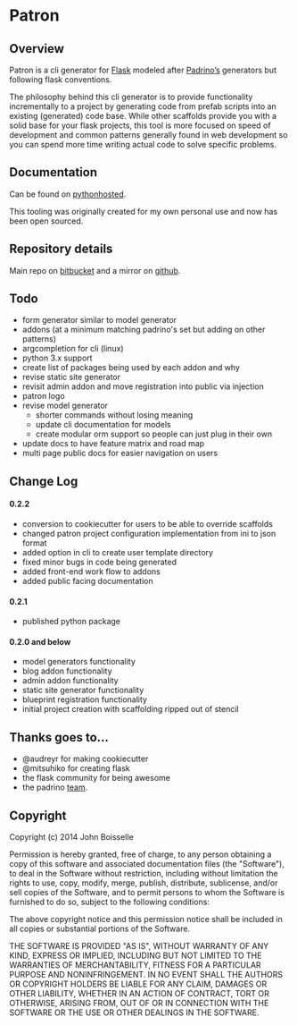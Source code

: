# Patron

## Overview

Patron is a cli generator for [Flask](http://flask.pocoo.org) modeled after 
[Padrino’s](http://www.padrinorb.com/guides/generators) generators but 
following flask conventions.

The philosophy behind this cli generator is to provide functionality 
incrementally to a project by generating code from prefab scripts into an 
existing (generated) code base. While other scaffolds provide you with a solid 
base for your flask projects, this tool is more focused on speed of 
development and common patterns generally found in web development so you can 
spend more time writing actual code to solve specific problems.

## Documentation

Can be found on [pythonhosted](http://pythonhosted.org/patron/).

This tooling was originally created for my own personal use and now has been 
open sourced.

## Repository details
Main repo on [bitbucket](https://bitbucket.org/prgr4m/patron) and a mirror 
on [github](https://github.com/prgr4m/patron).

## Todo

- form generator similar to model generator
- addons (at a minimum matching padrino's set but adding on other patterns)
- argcompletion for cli (linux)
- python 3.x support
- create list of packages being used by each addon and why
- revise static site generator
- revisit admin addon and move registration into public via injection
- patron logo
- revise model generator
    - shorter commands without losing meaning
    - update cli documentation for models
    - create modular orm support so people can just plug in their own
- update docs to have feature matrix and road map
- multi page public docs for easier navigation on users

## Change Log

#### 0.2.2
- conversion to cookiecutter for users to be able to override scaffolds
- changed patron project configuration implementation from ini to json format
- added option in cli to create user template directory
- fixed minor bugs in code being generated
- added front-end work flow to addons
- added public facing documentation

#### 0.2.1
- published python package

#### 0.2.0 and below
- model generators functionality
- blog addon functionality
- admin addon functionality
- static site generator functionality
- blueprint registration functionality
- initial project creation with scaffolding ripped out of stencil

## Thanks goes to...
- @audreyr for making cookiecutter
- @mitsuhiko for creating flask
- the flask community for being awesome
- the padrino [team](http://www.padrinorb.com/team).

## Copyright
Copyright (c) 2014 John Boisselle

Permission is hereby granted, free of charge, to any person obtaining a copy of
this software and associated documentation files (the "Software"), to deal in 
the Software without restriction, including without limitation the rights to 
use, copy, modify, merge, publish, distribute, sublicense, and/or sell copies 
of the Software, and to permit persons to whom the Software is furnished to do 
so, subject to the following conditions:

The above copyright notice and this permission notice shall be included in all 
copies or substantial portions of the Software.

THE SOFTWARE IS PROVIDED "AS IS", WITHOUT WARRANTY OF ANY KIND, EXPRESS OR 
IMPLIED, INCLUDING BUT NOT LIMITED TO THE WARRANTIES OF MERCHANTABILITY, 
FITNESS FOR A PARTICULAR PURPOSE AND NONINFRINGEMENT. IN NO EVENT SHALL THE 
AUTHORS OR COPYRIGHT HOLDERS BE LIABLE FOR ANY CLAIM, DAMAGES OR OTHER 
LIABILITY, WHETHER IN AN ACTION OF CONTRACT, TORT OR OTHERWISE, ARISING FROM, 
OUT OF OR IN CONNECTION WITH THE SOFTWARE OR THE USE OR OTHER DEALINGS IN THE 
SOFTWARE.
